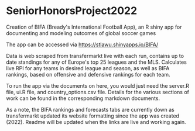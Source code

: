 # SeniorHonorsProject2022
Creation of BIFA (Bready's International Football App), an R shiny app for documenting and modeling outcomes of global soccer games

The app can be accessed via https://stlawu.shinyapps.io/BIFA/

Data is web scraped from transfermarkt live with each run, contains up to date standings for any of Europe's top 25 leagues and the MLS. Calculates live RPI for any teams in desired league and season, as well as BIFA rankings, based on offensive and defensive rankings for each team.

To run the app via the documents on here, you would just need the server.R file, ui.R file, and country_options.csv file. Details for the various sections of work can be found in the corresponding markdown documents.

As a note, the BIFA rankings and forecasts tabs are currently down as transfermarkt updated its website formatting since the app was created (2022). Readme will be updated when the links are live and working again.

